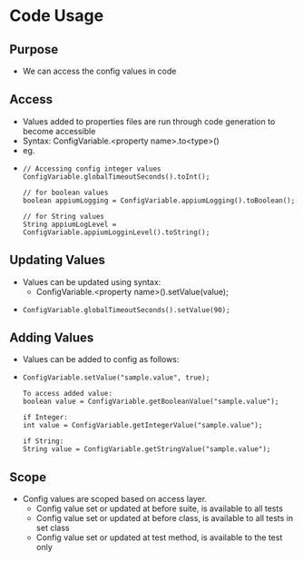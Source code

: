 # Code Usage

## Purpose

* We can access the config values in code 

## Access

* Values added to properties files are run through code generation to become accessible 
* Syntax: ConfigVariable.&lt;property name&gt;.to&lt;type&gt;\(\)
* eg.
* ```text
  // Accessing config integer values
  ConfigVariable.globalTimeoutSeconds().toInt();

  // for boolean values
  boolean appiumLogging = ConfigVariable.appiumLogging().toBoolean();

  // for String values
  String appiumLogLevel = ConfigVariable.appiumLogginLevel().toString();
  ```

## Updating Values

* Values can be updated using syntax: 
  * ConfigVariable.&lt;property name&gt;\(\).setValue\(value\);
* ```text
  ConfigVariable.globalTimeoutSeconds().setValue(90); 
  ```

## Adding Values

* Values can be added to config as follows:
* ```text
  ConfigVariable.setValue("sample.value", true);

  To access added value:
  boolean value = ConfigVariable.getBooleanValue("sample.value");

  if Integer:
  int value = ConfigVariable.getIntegerValue("sample.value");

  if String:
  String value = ConfigVariable.getStringValue("sample.value");
  ```

## Scope

* Config values are scoped based on access layer. 
  * Config value set or updated at before suite, is available to all tests
  * Config value set or updated at before class, is available to all tests in set class
  * Config value set or updated at test method, is available to the test only



